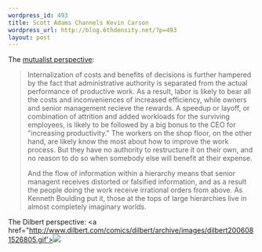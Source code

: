 ```yaml
--- 
wordpress_id: 493
title: Scott Adams Channels Kevin Carson
wordpress_url: http://blog.6thdensity.net/?p=493
layout: post
---
```

The <a href="http://uncapitalist.com/blog/?itemid=644">mutualist perspective</a>:
<blockquote>Internalization of costs and benefits of decisions is further hampered by the fact that administrative authority is separated from the actual performance of productive work. As a result, labor is likely to bear all the costs and inconveniences of increased efficiency, while owners and senior management recieve the rewards. A speedup or layoff, or combination of attrition and added workloads for the surviving employees, is likely to be followed by a big bonus to the CEO for "increasing productivity." The workers on the shop floor, on the other hand, are likely know the most about how to improve the work process. But they have no authority to restructure it on their own, and no reason to do so when somebody else will benefit at their expense.

And the flow of information within a hierarchy means that senior managent receives distorted or falsified information, and as a result the people doing the work receive irrational orders from above. As Kenneth Boulding put it, those at the tops of large hierarchies live in almost completely imaginary worlds.</blockquote>
The Dilbert perspective:
<a href="http://www.dilbert.com/comics/dilbert/archive/images/dilbert2006081526805.gif'><img src='http://www.dilbert.com/comics/dilbert/archive/images/dilbert2006081526805.gif' />
</a>
